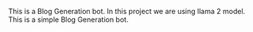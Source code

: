 This is a Blog Generation bot. In this project we are using llama 2 model. This is a simple Blog Generation bot.